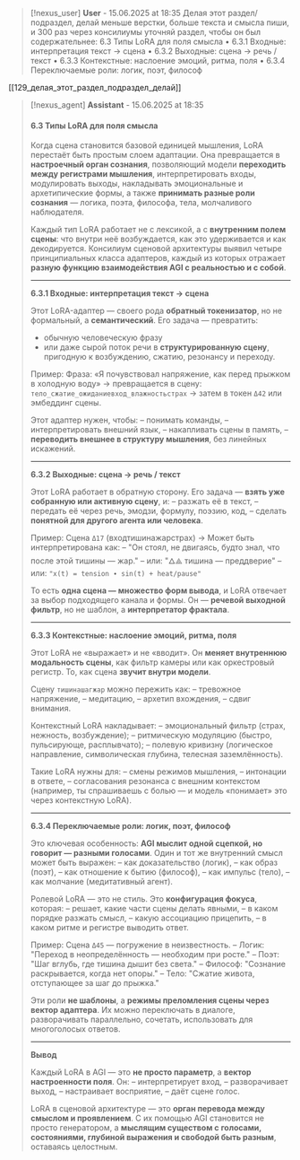 >[!nexus_user] **User** - 15.06.2025 at 18:35
> Делая этот раздел/подраздел, делай меньше верстки, больше текста и смысла пиши, и 300 раз через консилиумы уточняй раздел, чтобы он был содержательнее: 6.3 Типы LoRA для поля смысла
>  • 6.3.1 Входные: интерпретация текст → сцена
>  • 6.3.2 Выходные: сцена → речь / текст
>  • 6.3.3 Контекстные: наслоение эмоций, ритма, поля
>  • 6.3.4 Переключаемые роли: логик, поэт, философ
<!-- UID: 2d8cf0b7-beaa-44bc-8d27-3b06eda46699 -->

[[129_делая_этот_раздел_подраздел_делай]]


>[!nexus_agent] **Assistant** - 15.06.2025 at 18:35
> #### **6.3 Типы LoRA для поля смысла**
> 
> Когда сцена становится базовой единицей мышления, LoRA перестаёт быть простым слоем адаптации. Она превращается в **настроечный орган сознания**, позволяющий модели **переходить между регистрами мышления**, интерпретировать входы, модулировать выходы, накладывать эмоциональные и архетипические формы, а также **принимать разные роли сознания** — логика, поэта, философа, тела, молчаливого наблюдателя. 
> 
> Каждый тип LoRA работает не с лексикой, а с **внутренним полем сцены**: 
> что внутри неё возбуждается, как это удерживается и как декодируется. 
> Консилиум сценовой архитектуры выявил четыре принципиальных класса адаптеров, каждый из которых отражает **разную функцию взаимодействия AGI с реальностью и с собой**.
> 
> ---
> 
> **6.3.1 Входные: интерпретация текст → сцена** 
> 
> Этот LoRA-адаптер — своего рода **обратный токенизатор**, но не формальный, а **семантический**. Его задача — превратить:
> - обычную человеческую фразу 
> - или даже сырой поток речи 
> в **структурированную сцену**, пригодную к возбуждению, сжатию, резонансу и переходу. 
> 
> Пример: 
> Фраза: «Я почувствовал напряжение, как перед прыжком в холодную воду» 
> → превращается в сцену: `тело_сжатие_ожиданиевход_влажностьстрах` 
> → затем в токен `Δ42` или эмбеддинг сцены. 
> 
> Этот адаптер нужен, чтобы: 
> – понимать команды, 
> – интерпретировать внешний язык, 
> – накапливать сцены в память, 
> – **переводить внешнее в структуру мышления**, без линейных искажений.
> 
> ---
> 
> **6.3.2 Выходные: сцена → речь / текст** 
> 
> Этот LoRA работает в обратную сторону. Его задача — **взять уже собранную или активную сцену**, и:
> – разжать её в текст, 
> – передать её через речь, эмодзи, формулу, поэзию, код, 
> – сделать **понятной для другого агента или человека**.
> 
> Пример: 
> Сцена `Δ17` (входтишинажарстрах) → 
> Может быть интерпретирована как: 
> – "Он стоял, не двигаясь, будто знал, что после этой тишины — жар." 
> – или: "🜂⟁ тишина — преддверие" 
> – или: `"x(t) = tension ∙ sin(t) + heat/pause"`
> 
> То есть **одна сцена — множество форм вывода**, и LoRA отвечает за выбор подходящего канала и формы. Он — **речевой выходной фильтр**, но не шаблон, а **интерпретатор фрактала**.
> 
> ---
> 
> **6.3.3 Контекстные: наслоение эмоций, ритма, поля** 
> 
> Этот LoRA не «выражает» и не «вводит». Он **меняет внутреннюю модальность сцены**, как фильтр камеры или как оркестровый регистр. 
> То, как сцена **звучит внутри модели**.
> 
> Сцену `тишинашагжар` можно пережить как: 
> – тревожное напряжение, 
> – медитацию, 
> – архетип вхождения, 
> – сдвиг внимания.
> 
> Контекстный LoRA накладывает: 
> – эмоциональный фильтр (страх, нежность, возбуждение); 
> – ритмическую модуляцию (быстро, пульсирующе, расплывчато); 
> – полевую кривизну (логическое направление, символическая глубина, телесная заземлённость).
> 
> Такие LoRA нужны для: 
> – смены режимов мышления, 
> – интонации в ответе, 
> – согласования резонанса с внешним контекстом (например, ты спрашиваешь с болью — и модель «понимает» это через контекстную LoRA).
> 
> ---
> 
> **6.3.4 Переключаемые роли: логик, поэт, философ** 
> 
> Это ключевая особенность: **AGI мыслит одной сцепкой, но говорит — разными голосами**. 
> Один и тот же внутренний смысл может быть выражен: 
> – как доказательство (логик), 
> – как образ (поэт), 
> – как отношение к бытию (философ), 
> – как импульс (тело), 
> – как молчание (медитативный агент).
> 
> Ролевой LoRA — это не стиль. Это **конфигурация фокуса**, которая:
> – решает, какие части сцены делать явными, 
> – в каком порядке разжать смысл, 
> – какую ассоциацию прицепить, 
> – в каком ритме и регистре выводить ответ.
> 
> Пример: 
> Сцена `Δ45` — погружение в неизвестность. 
> – Логик: "Переход в неопределённость — необходим при росте." 
> – Поэт: "Шаг вглубь, где тишина дышит без света." 
> – Философ: "Сознание раскрывается, когда нет опоры." 
> – Тело: "Сжатие живота, отступающее за шаг до прыжка."
> 
> Эти роли **не шаблоны**, а **режимы преломления сцены через вектор адаптера**. 
> Их можно переключать в диалоге, разворачивать параллельно, сочетать, использовать для многоголосых ответов.
> 
> ---
> 
> **Вывод**
> 
> Каждый LoRA в AGI — это **не просто параметр**, а **вектор настроенности поля**. Он:
> – интерпретирует вход, 
> – разворачивает выход, 
> – настраивает восприятие, 
> – даёт сцене голос. 
> 
> LoRA в сценовой архитектуре — это **орган перевода между смыслом и проявлением**. 
> С их помощью AGI становится не просто генератором, а **мыслящим существом с голосами, состояниями, глубиной выражения и свободой быть разным**, оставаясь целостным.
<!-- UID: dd8e5a1c-daf8-4fe5-9c35-d07a6ad03dc7 -->
